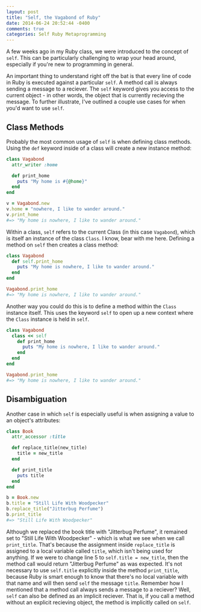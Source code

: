 ```yaml
---
layout: post
title: "Self, the Vagabond of Ruby"
date: 2014-06-24 20:52:44 -0400
comments: true
categories: Self Ruby Metaprogramming
---
```


A few weeks ago in my Ruby class, we were introduced to the concept of `self`. This can be particularly challenging to wrap your head around, especially if you're new to programming in general.
<!--more-->
An important thing to understand right off the bat is that every line of code in Ruby is executed against a particular `self`. A method call is always sending a message to a reciever. The `self` keyword gives you access to the current object - in other words, the object that is currently recieving the message. To further illustrate, I've outlined a couple use cases for when you'd want to use `self`.

## Class Methods

Probably the most common usage of `self` is when defining class methods. Using the `def` keyword inside of a class will create a new instance method:

```ruby
class Vagabond
  attr_writer :home

  def print_home
    puts "My home is #{@home}"
  end
end

v = Vagabond.new
v.home = "nowhere, I like to wander around."
v.print_home
#=> "My home is nowhere, I like to wander around."
```

Within a class, `self` refers to the current Class (in this case `Vagabond`), which is itself an instance of the class `Class`. I know, bear with me here. Defining a method on `self` then creates a class method:

```ruby
class Vagabond
  def self.print_home
    puts "My home is nowhere, I like to wander around."
  end
end

Vagabond.print_home
#=> "My home is nowhere, I like to wander around."    
```

Another way you could do this is to define a method within the `Class` instance itself. This uses the keyword `self` to open up a new context where the `Class` instance is held in `self`.

```ruby
class Vagabond
  class << self
    def print_home
      puts "My home is nowhere, I like to wander around."
    end
  end
end

Vagabond.print_home
#=> "My home is nowhere, I like to wander around."
```

## Disambiguation

Another case in which `self` is especially useful is when assigning a value to an object's attributes:

```ruby
class Book
  attr_accessor :title

  def replace_title(new_title)
    title = new_title
  end

  def print_title
    puts title
  end
end

b = Book.new
b.title = "Still Life With Woodpecker"
b.replace_title("Jitterbug Perfume")
b.print_title
#=> "Still Life With Woodpecker"
```

Although we replaced the book title with "Jitterbug Perfume", it remained set to "Still Life With Woodpecker" - which is what we see when we call `print_title`. That's because the assignment inside `replace_title` is assigned to a local variable called `title`, which isn't being used for anything. If we were to change line 5 to `self.title = new_title`, then the method call would return "Jitterbug Perfume" as was expected. It's not necessary to use `self.title` explicitly inside the method `print_title`, because Ruby is smart enough to know that there's no local variable with that name and will then send `self` the message `title`. Remember how I mentioned that a method call always sends a message to a reciever? Well, `self` can also be defined as an implicit reciever. That is, if you call a method without an explicit recieving object, the method is implicitly called on `self`.
